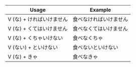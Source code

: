 |Usage|Example|
|-|-|
|V (な) + ければいけません|食べなければいけません|
|V (な) + くてはいけません|食べなくてはいけません|
|V (な) + くちゃいけない|食べなくちゃ|
|V (ない) + といけない|食べないといけない|
|V (な) + きゃ|食べなきゃ|